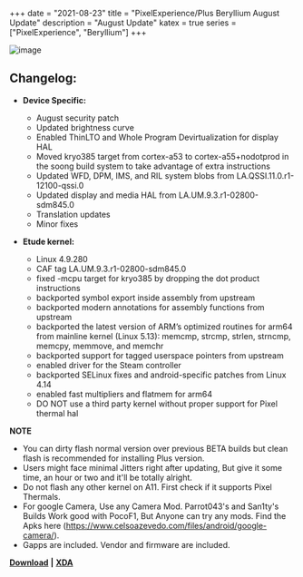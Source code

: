 +++
date = "2021-08-23"
title = "PixelExperience/Plus Beryllium August Update"
description = "August Update"
katex = true
series = ["PixelExperience", "Beryllium"]
+++

![image](https://i.ibb.co/ZXxNTPk/pixel-experience-android-11.png)

## Changelog:
* **Device Specific:**
    * August security patch
    * Updated brightness curve
    * Enabled ThinLTO and Whole Program Devirtualization for display HAL
    * Moved kryo385 target from cortex-a53 to cortex-a55+nodotprod in the soong build system to take advantage of extra instructions
    * Updated WFD, DPM, IMS, and RIL system blobs from LA.QSSI.11.0.r1-12100-qssi.0
    * Updated display and media HAL from LA.UM.9.3.r1-02800-sdm845.0
    * Translation updates
    * Minor fixes

* **Etude kernel:**
    * Linux 4.9.280
    * CAF tag LA.UM.9.3.r1-02800-sdm845.0
    * fixed -mcpu target for kryo385 by dropping the dot product instructions
    * backported symbol export inside assembly from upstream 
    * backported modern annotations for assembly functions from upstream
    * backported the latest version of ARM’s optimized routines for arm64 from mainline kernel (Linux 5.13): memcmp, strcmp, strlen, strncmp, memcpy, memmove, and memchr
    * backported support for tagged userspace pointers from upstream
    * enabled driver for the Steam controller
    * backported SELinux fixes and android-specific patches from Linux 4.14
    * enabled fast multipliers and flatmem for arm64
    * DO NOT use a third party kernel without proper support for Pixel thermal hal

**NOTE**
* You can dirty flash normal version over previous BETA builds but clean flash is recommended for installing Plus version.
* Users might face minimal Jitters right after updating, But give it some time, an hour or two and it'll be totally alright.
* Do not flash any other kernel on A11. First check if it supports Pixel Thermals.
* For google Camera, Use any Camera Mod. Parrot043's and San1ty's Builds Work good with PocoF1, But Anyone can try any mods. Find the Apks here (https://www.celsoazevedo.com/files/android/google-camera/).
* Gapps are included. Vendor and firmware are included.

[**Download**](https://download.pixelexperience.org/beryllium) **|** [**XDA**](https://forum.xda-developers.com/t/rom-official-11-0-beryllium-pixel-experience-aosp-2020-12-23.4196119/)